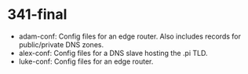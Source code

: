 # 341-final

- adam-conf: Config files for an edge router.  Also includes records for public/private DNS zones. 
- alex-conf: Config files for a DNS slave hosting the .pi TLD. 
- luke-conf: Config files for an edge router.
